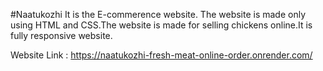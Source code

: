 #Naatukozhi
It is the E-commerence website. The website is made only using HTML and CSS.The website is made for selling chickens online.It is fully responsive website.

Website Link : https://naatukozhi-fresh-meat-online-order.onrender.com/
